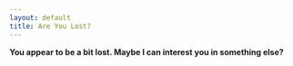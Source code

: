 ```yaml
---
layout: default
title: Are You Lost?
---
```

**You appear to be a bit lost. Maybe I can interest you in something else?**
